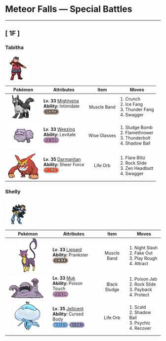 # Meteor Falls — Special Battles

---

## [ 1F ]


### Tabitha

![Tabitha](../../assets/important_trainers/tabitha.png "Tabitha")

| Pokémon | Attributes | Item | Moves |
|:-------:|------------|:----:|-------|
| ![Mightyena](../../assets/sprites/mightyena/front.gif "Mightyena: Mightyena travel and act as a pack in the wild. The memory of its life in the wild compels the Pokémon to obey only those Trainers that it recognizes to possess superior skill.") | **Lv. 33** [Mightyena](../../pokemon/mightyena.md)<br>**Ability:** Intimidate<br>![dark](../../assets/types/dark.png) | Muscle Band | 1. Crunch<br>2. Ice Fang<br>3. Thunder Fang<br>4. Swagger |
| ![Weezing](../../assets/sprites/weezing/front.gif "Weezing: Weezing alternately shrinks and inflates its twin bodies to mix together toxic gases inside. The more the gases are mixed, the more powerful the toxins become. The Pokémon also becomes more putrid.") | **Lv. 33** [Weezing](../../pokemon/weezing.md)<br>**Ability:** Levitate<br>![poison](../../assets/types/poison.png) | Wise Glasses | 1. Sludge Bomb<br>2. Flamethrower<br>3. Thunderbolt<br>4. Shadow Ball |
| ![Darmanitan](../../assets/sprites/darmanitan-standard/front.gif "Darmanitan: Its internal fire burns at 2,500 degrees Fahrenheit, making enough power that it can destroy a dump truck with one punch.") | **Lv. 35** [Darmanitan](../../pokemon/darmanitan-standard.md)<br>**Ability:** Sheer Force<br>![fire](../../assets/types/fire.png) | Life Orb | 1. Flare Blitz<br>2. Rock Slide<br>3. Zen Headbutt<br>4. Swagger |

### Shelly

![Shelly](../../assets/important_trainers/shelly.png "Shelly")

| Pokémon | Attributes | Item | Moves |
|:-------:|------------|:----:|-------|
| ![Liepard](../../assets/sprites/liepard/front.gif "Liepard: Stealthily, it sneaks up on its target, striking from behind before its victim has a chance to react.") | **Lv. 33** [Liepard](../../pokemon/liepard.md)<br>**Ability:** Prankster<br>![dark](../../assets/types/dark.png) | Muscle Band | 1. Night Slash<br>2. Fake Out<br>3. Play Rough<br>4. Attract |
| ![Muk](../../assets/sprites/muk/front.gif "Muk: This Pokémon’s favorite food is anything that is repugnantly filthy. In dirty towns where people think nothing of throwing away litter on the streets, Muk are certain to gather.") | **Lv. 33** [Muk](../../pokemon/muk.md)<br>**Ability:** Poison Touch<br>![poison](../../assets/types/poison.png) | Black Sludge | 1. Poison Jab<br>2. Rock Slide<br>3. Payback<br>4. Protect |
| ![Jellicent](../../assets/sprites/jellicent/front.gif "Jellicent: The fate of the ships and crew that wander into Jellicent’s habitat: all sunken, all lost, all vanished.") | **Lv. 35** [Jellicent](../../pokemon/jellicent.md)<br>**Ability:** Cursed Body<br>![water](../../assets/types/water.png) ![ghost](../../assets/types/ghost.png) | Life Orb | 1. Scald<br>2. Shadow Ball<br>3. Psychic<br>4. Recover |


